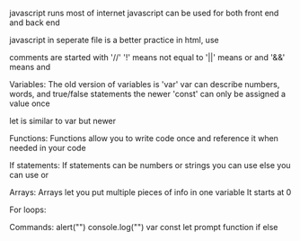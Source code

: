 javascript runs most of internet
javascript can be used for both front end and back end

javascript in seperate file is a better practice
in html, use  <script src="{your javascript file name here}"></script>


comments are started with '//'
'!' means not equal to
'||' means or and '&&' means and

Variables:
The old version of variables is 'var'
var can describe numbers, words, and true/false statements
the newer 'const' can only be assigned a value once

let is similar to var but newer

Functions:
Functions allow you to write code once and reference it when needed in your code

If statements:
If statements can be numbers or strings
you can use else 
you can use or

Arrays:
Arrays let you put multiple pieces of info in one variable
It starts at 0

For loops:




Commands:
alert("")
console.log("")
var
const
let
prompt
function
if
else

